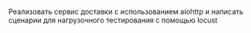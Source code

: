 Реализовать сервис доставки с использованием aiohttp и написать сценарии для нагрузочного тестирования с помощью locust 

